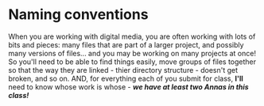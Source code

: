 # Naming conventions
When you are working with digital media, you are often working with lots of bits and pieces: many files that are part of a larger project, and possibly many versions of files... and you may be working on many projects at once! So you'll need to be able to find things easily, move groups of files together so that the way they are linked - thier directory structure - doesn't get broken, and so on. AND, for everything each of you submit for class, __I'll__ need to know whose work is whose - ***we have at least two Annas in this class!***
